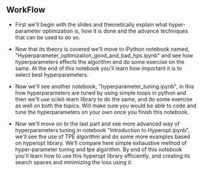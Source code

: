 ## WorkFlow

* First we'll begin with the slides and theoretically explain what hyper-parameter optimization is, how it is done and the advance techniques that can be used to do so.

* Now that its theory is covered we'll move to iPython notebook named,
"Hyperparameter_optimization_good_and_bad_hps.ipynb" and see how hyperparameters effects the algorithm and do some exercise on the same. At the end of this notebook you'll learn how important it is to select best hyperparameters.

* Now we'll see another notebook, "hyperparameter_tuning.ipynb", in this how hyperparameters are tuned by using simple loops in python and then we'll use scikit-learn library to do the same, and do some exercise as well on both the topics. Will make sure you would be able to code and tune the hyperparameters on your own once you finish this notebook.

* Now we'll move on to the last part and see more advanced way of hyperparameters tuning in notebook "Introduction to Hyperopt.ipynb", we'll see the use of TPE algorithm and do some more examples based on hyperopt library. We'll compare here simple exhaustive method of hyper-parameter tuning and tpe algorithm. By end of this notebook you'll learn how to use this hyperopt library efficiently, and creating its search spaces and minimizing the loss using it.
